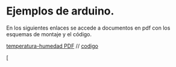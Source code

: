 # Ejemplos de arduino.  

En los siguientes enlaces se accede a documentos en pdf con los esquemas de montaje y el código.

[temperatura-humedad PDF](/temperatrura-lcd/Sensor_temperatura_humedad_DHT11.pdf) // [codigo](/temperatrura-lcd/temperatrura-lcd.ino)


[
